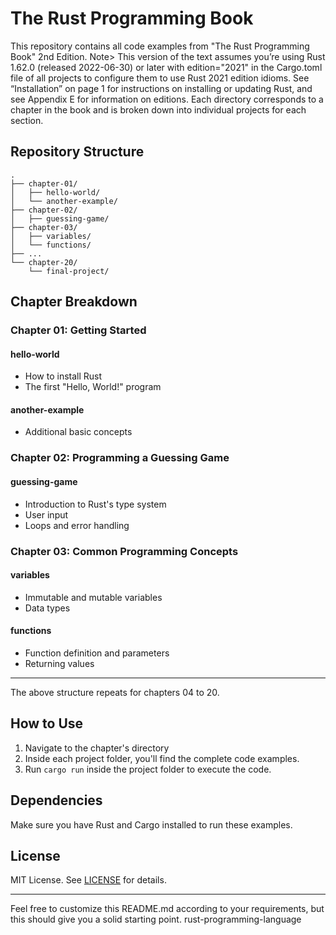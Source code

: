 # The Rust Programming Book

This repository contains all code examples from "The Rust Programming Book" 2nd Edition.
Note> This version of the text assumes you’re using Rust 1.62.0 (released 2022-06-30) or later with edition="2021" in the Cargo.toml file of all projects to configure them to use Rust 2021 edition idioms. See “Installation” on page 1 for instructions on installing or updating Rust, and see Appendix E for information on editions.
Each directory corresponds to a chapter in the book and is broken down into individual projects for each section.

## Repository Structure

```
.
├── chapter-01/
│   ├── hello-world/
│   └── another-example/
├── chapter-02/
│   ├── guessing-game/
├── chapter-03/
│   ├── variables/
│   └── functions/
├── ...
└── chapter-20/
    └── final-project/
```

## Chapter Breakdown

### Chapter 01: Getting Started

#### hello-world

- How to install Rust
- The first "Hello, World!" program

#### another-example

- Additional basic concepts

### Chapter 02: Programming a Guessing Game

#### guessing-game

- Introduction to Rust's type system
- User input
- Loops and error handling

### Chapter 03: Common Programming Concepts

#### variables

- Immutable and mutable variables
- Data types

#### functions

- Function definition and parameters
- Returning values

---

The above structure repeats for chapters 04 to 20.

## How to Use

1. Navigate to the chapter's directory
2. Inside each project folder, you'll find the complete code examples.
3. Run `cargo run` inside the project folder to execute the code.

## Dependencies

Make sure you have Rust and Cargo installed to run these examples.

## License

MIT License. See [LICENSE](LICENSE.md) for details.

---

Feel free to customize this README.md according to your requirements, but this should give you a solid starting point. rust-programming-language
